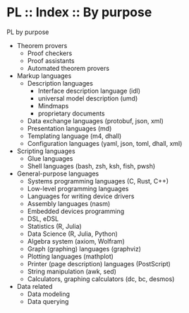 # PL :: Index :: By purpose


PL by purpose
- Theorem provers
  - Proof checkers
  - Proof assistants
  - Automated theorem provers
- Markup languages
  - Description languages
    - Interface description language (idl)
    - universal model description (umd)
    - Mindmaps
    - proprietary documents
  - Data exchange languages (protobuf, json, xml)
  - Presentation languages (md)
  - Templating language (m4, dhall)
  - Configuration languages (yaml, json, toml, dhall, xml)
- Scripting languages
  - Glue languages
  - Shell languages (bash, zsh, ksh, fish, pwsh)
- General-purpose languages
  - Systems programming languages (C, Rust, C++)
  - Low-level programming languages
  - Languages for writing device drivers
  - Assembly languages (nasm)
  - Embedded devices programming
  - DSL, eDSL
  - Statistics (R, Julia)
  - Data Science (R, Julia, Python)
  - Algebra system (axiom, Wolfram)
  - Graph (graphing) languages (graphviz)
  - Plotting languages (mathplot)
  - Printer (page description) languages (PostScript)
  - String manipulation (awk, sed)
  - Calculators, graphing calculators (dc, bc, desmos)
- Data related
  - Data modeling
  - Data querying
